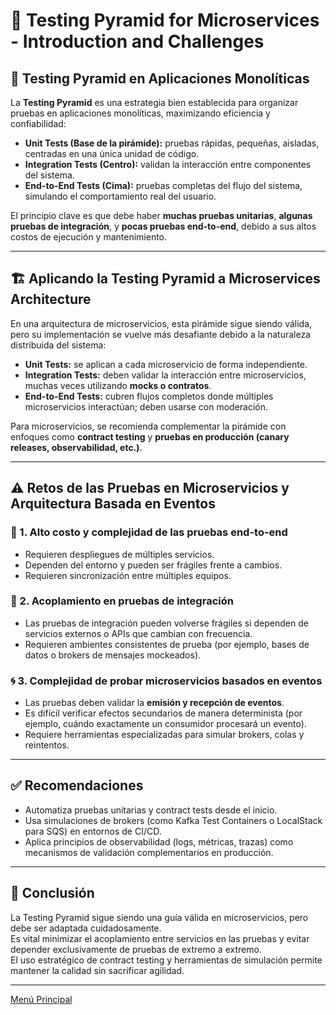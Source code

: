 # 🧪 Testing Pyramid for Microservices - Introduction and Challenges

## 🧱 Testing Pyramid en Aplicaciones Monolíticas

La **Testing Pyramid** es una estrategia bien establecida para organizar pruebas en aplicaciones monolíticas, maximizando eficiencia y confiabilidad:

- **Unit Tests (Base de la pirámide):** pruebas rápidas, pequeñas, aisladas, centradas en una única unidad de código.
- **Integration Tests (Centro):** validan la interacción entre componentes del sistema.
- **End-to-End Tests (Cima):** pruebas completas del flujo del sistema, simulando el comportamiento real del usuario.

El principio clave es que debe haber **muchas pruebas unitarias**, **algunas pruebas de integración**, y **pocas pruebas end-to-end**, debido a sus altos costos de ejecución y mantenimiento.

---

## 🏗 Aplicando la Testing Pyramid a Microservices Architecture

En una arquitectura de microservicios, esta pirámide sigue siendo válida, pero su implementación se vuelve más desafiante debido a la naturaleza distribuida del sistema:

- **Unit Tests:** se aplican a cada microservicio de forma independiente.
- **Integration Tests:** deben validar la interacción entre microservicios, muchas veces utilizando **mocks o contratos**.
- **End-to-End Tests:** cubren flujos completos donde múltiples microservicios interactúan; deben usarse con moderación.

Para microservicios, se recomienda complementar la pirámide con enfoques como **contract testing** y **pruebas en producción (canary releases, observabilidad, etc.)**.

---

## ⚠️ Retos de las Pruebas en Microservicios y Arquitectura Basada en Eventos

### 🔁 1. Alto costo y complejidad de las pruebas end-to-end

- Requieren despliegues de múltiples servicios.
- Dependen del entorno y pueden ser frágiles frente a cambios.
- Requieren sincronización entre múltiples equipos.

### 🔗 2. Acoplamiento en pruebas de integración

- Las pruebas de integración pueden volverse frágiles si dependen de servicios externos o APIs que cambian con frecuencia.
- Requieren ambientes consistentes de prueba (por ejemplo, bases de datos o brokers de mensajes mockeados).

### 🌀 3. Complejidad de probar microservicios basados en eventos

- Las pruebas deben validar la **emisión y recepción de eventos**.
- Es difícil verificar efectos secundarios de manera determinista (por ejemplo, cuándo exactamente un consumidor procesará un evento).
- Requiere herramientas especializadas para simular brokers, colas y reintentos.

---

## ✅ Recomendaciones

- Automatiza pruebas unitarias y contract tests desde el inicio.
- Usa simulaciones de brokers (como Kafka Test Containers o LocalStack para SQS) en entornos de CI/CD.
- Aplica principios de observabilidad (logs, métricas, trazas) como mecanismos de validación complementarios en producción.

---

## 🧠 Conclusión

La Testing Pyramid sigue siendo una guía válida en microservicios, pero debe ser adaptada cuidadosamente.  
Es vital minimizar el acoplamiento entre servicios en las pruebas y evitar depender exclusivamente de pruebas de extremo a extremo.  
El uso estratégico de contract testing y herramientas de simulación permite mantener la calidad sin sacrificar agilidad.

---

[Menú Principal](https://github.com/wilfredoha/microservices-event_driven-architecture)